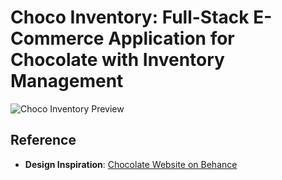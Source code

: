 # Choco Inventory: Full-Stack E-Commerce Application for Chocolate with Inventory Management

![Choco Inventory Preview](./public/preview.png)

## Reference

- **Design Inspiration**: [Chocolate Website on Behance](https://www.behance.net/gallery/186487019/Chocolate-Website?tracking_source=search_projects|chocolate+website&l=0)
